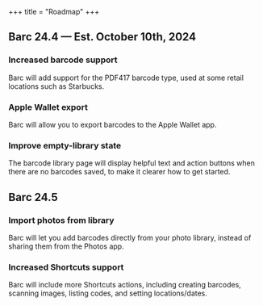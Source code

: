 +++
title = "Roadmap"
+++

## Barc 24.4 — Est. October 10th, 2024

### Increased barcode support
Barc will add support for the PDF417 barcode type, used at some retail locations such as Starbucks.

### Apple Wallet export
Barc will allow you to export barcodes to the Apple Wallet app.

### Improve empty-library state
The barcode library page will display helpful text and action buttons when there are no barcodes saved, to make it clearer how to get started.

## Barc 24.5

### Import photos from library
Barc will let you add barcodes directly from your photo library, instead of sharing them from the Photos app.

### Increased Shortcuts support
Barc will include more Shortcuts actions, including creating barcodes, scanning images, listing codes, and setting locations/dates.
